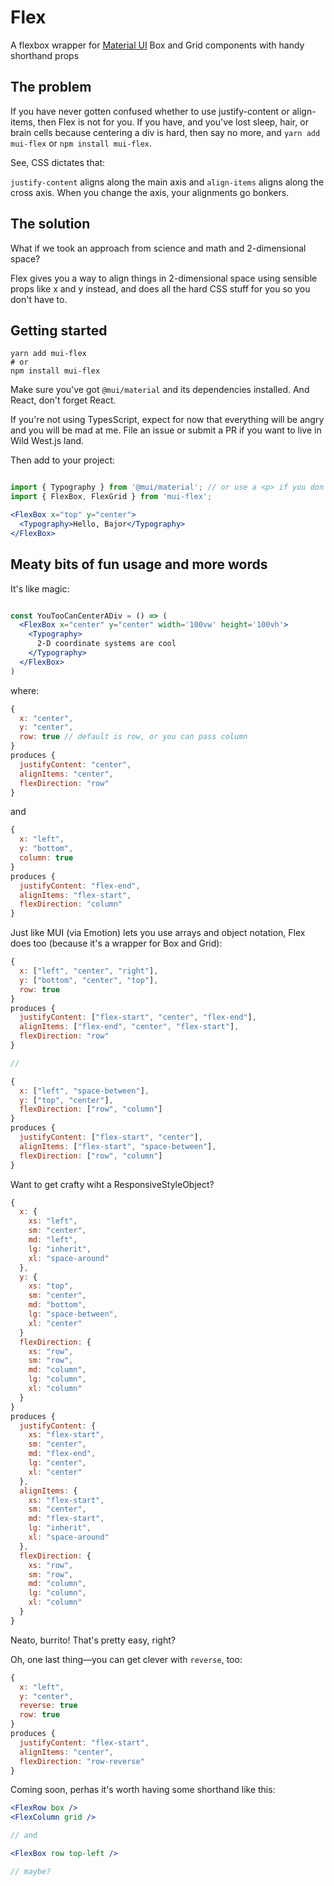 # Flex
A flexbox wrapper for [Material UI](https://mui.com/) Box and Grid components with handy shorthand props

## The problem

If you have never gotten confused whether to use justify-content or align-items, then Flex is not for you. If you have, and you've lost sleep, hair, or brain cells because centering a div is hard, then say no more, and `yarn add mui-flex` or `npm install mui-flex`.

See, CSS dictates that:

`justify-content` aligns along the main axis and `align-items` aligns along the cross axis. When you change the axis, your alignments go bonkers.

## The solution

What if we took an approach from science and math and 2-dimensional space?

Flex gives you a way to align things in 2-dimensional space using sensible props like x and y instead, and does all the hard CSS stuff for you so you don't have to.

## Getting started

```shell
yarn add mui-flex
# or 
npm install mui-flex
```

Make sure you've got `@mui/material` and its dependencies installed. And React, don't forget React.

If you're not using TypesScript, expect for now that everything will be angry and you will be mad at me. File an issue or submit a PR if you want to live in Wild West.js land.

Then add to your project:

```jsx

import { Typography } from '@mui/material'; // or use a <p> if you don't like fun typography
import { FlexBox, FlexGrid } from 'mui-flex';

<FlexBox x="top" y="center">
  <Typography>Hello, Bajor</Typography>
</FlexBox>

```

## Meaty bits of fun usage and more words

It's like magic:

```jsx

const YouTooCanCenterADiv = () => (
  <FlexBox x="center" y="center" width='100vw' height='100vh'>
    <Typography>
      2-D coordinate systems are cool
    </Typography>
  </FlexBox>
)
```

where:

```jsx
{ 
  x: "center",
  y: "center",
  row: true // default is row, or you can pass column
}
produces {
  justifyContent: "center",
  alignItems: "center",
  flexDirection: "row"
}
```

and

```jsx
{ 
  x: "left",
  y: "bottom",
  column: true
}
produces {
  justifyContent: "flex-end",
  alignItems: "flex-start",
  flexDirection: "column"
}
```

Just like MUI (via Emotion) lets you use arrays and object notation, Flex does too (because it's a wrapper for Box and Grid):

```jsx
{
  x: ["left", "center", "right"],
  y: ["bottom", "center", "top"],
  row: true
}
produces {
  justifyContent: ["flex-start", "center", "flex-end"],
  alignItems: ["flex-end", "center", "flex-start"],
  flexDirection: "row"
}

// 

{
  x: ["left", "space-between"],
  y: ["top", "center"],
  flexDirection: ["row", "column"]
}
produces {
  justifyContent: ["flex-start", "center"],
  alignItems: ["flex-start", "space-between"],
  flexDirection: ["row", "column"]
}
```

Want to get crafty wiht a ResponsiveStyleObject?

```jsx
{
  x: {
    xs: "left",
    sm: "center",
    md: "left",
    lg: "inherit",
    xl: "space-around"
  },
  y: {
    xs: "top",
    sm: "center",
    md: "bottom",
    lg: "space-between",
    xl: "center"
  }
  flexDirection: {
    xs: "row",
    sm: "row",
    md: "column",
    lg: "column",
    xl: "column"
  }
}
produces {
  justifyContent: {
    xs: "flex-start",
    sm: "center",
    md: "flex-end",
    lg: "center",
    xl: "center"
  },
  alignItems: {
    xs: "flex-start",
    sm: "center",
    md: "flex-start",
    lg: "inherit",
    xl: "space-around"
  },
  flexDirection: {
    xs: "row",
    sm: "row",
    md: "column",
    lg: "column",
    xl: "column"
  }
}
```

Neato, burrito! That's pretty easy, right?

Oh, one last thing—you can get clever with `reverse`, too:

```jsx
{ 
  x: "left",
  y: "center",
  reverse: true
  row: true
}
produces {
  justifyContent: "flex-start",
  alignItems: "center",
  flexDirection: "row-reverse"
}
```

Coming soon, perhas it's worth having some shorthand like this:

```jsx
<FlexRow box />
<FlexColumn grid />

// and

<FlexBox row top-left />

// maybe?